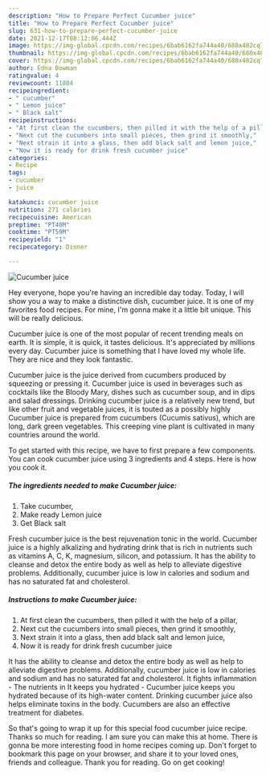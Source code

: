 ```yaml
---
description: "How to Prepare Perfect Cucumber juice"
title: "How to Prepare Perfect Cucumber juice"
slug: 631-how-to-prepare-perfect-cucumber-juice
date: 2021-12-17T08:12:06.444Z
image: https://img-global.cpcdn.com/recipes/6bab6162fa744a40/680x482cq70/cucumber-juice-recipe-main-photo.jpg
thumbnail: https://img-global.cpcdn.com/recipes/6bab6162fa744a40/680x482cq70/cucumber-juice-recipe-main-photo.jpg
cover: https://img-global.cpcdn.com/recipes/6bab6162fa744a40/680x482cq70/cucumber-juice-recipe-main-photo.jpg
author: Edna Bowman
ratingvalue: 4
reviewcount: 11804
recipeingredient:
- " cucumber"
- " Lemon juice"
- " Black salt"
recipeinstructions:
- "At first clean the cucumbers, then pilled it with the help of a pillar,"
- "Next cut the cucumbers into small pieces, then grind it smoothly,"
- "Next strain it into a glass, then add black salt and lemon juice,"
- "Now it is ready for drink fresh cucumber juice"
categories:
- Recipe
tags:
- cucumber
- juice

katakunci: cucumber juice 
nutrition: 271 calories
recipecuisine: American
preptime: "PT40M"
cooktime: "PT59M"
recipeyield: "1"
recipecategory: Dinner

---
```



![Cucumber juice](https://img-global.cpcdn.com/recipes/6bab6162fa744a40/680x482cq70/cucumber-juice-recipe-main-photo.jpg)

Hey everyone, hope you're having an incredible day today. Today, I will show you a way to make a distinctive dish, cucumber juice. It is one of my favorites food recipes. For mine, I'm gonna make it a little bit unique. This will be really delicious.

Cucumber juice is one of the most popular of recent trending meals on earth. It is simple, it is quick, it tastes delicious. It's appreciated by millions every day. Cucumber juice is something that I have loved my whole life. They are nice and they look fantastic.

Cucumber juice is the juice derived from cucumbers produced by squeezing or pressing it. Cucumber juice is used in beverages such as cocktails like the Bloody Mary, dishes such as cucumber soup, and in dips and salad dressings. Drinking cucumber juice is a relatively new trend, but like other fruit and vegetable juices, it is touted as a possibly highly Cucumber juice is prepared from cucumbers (Cucumis sativus), which are long, dark green vegetables. This creeping vine plant is cultivated in many countries around the world.


To get started with this recipe, we have to first prepare a few components. You can cook cucumber juice using 3 ingredients and 4 steps. Here is how you cook it.

<!--inarticleads1-->

##### The ingredients needed to make Cucumber juice:

1. Take  cucumber,
1. Make ready  Lemon juice
1. Get  Black salt


Fresh cucumber juice is the best rejuvenation tonic in the world. Cucumber juice is a highly alkalizing and hydrating drink that is rich in nutrients such as vitamins A, C, K, magnesium, silicon, and potassium. It has the ability to cleanse and detox the entire body as well as help to alleviate digestive problems. Additionally, cucumber juice is low in calories and sodium and has no saturated fat and cholesterol. 

<!--inarticleads2-->

##### Instructions to make Cucumber juice:

1. At first clean the cucumbers, then pilled it with the help of a pillar,
1. Next cut the cucumbers into small pieces, then grind it smoothly,
1. Next strain it into a glass, then add black salt and lemon juice,
1. Now it is ready for drink fresh cucumber juice


It has the ability to cleanse and detox the entire body as well as help to alleviate digestive problems. Additionally, cucumber juice is low in calories and sodium and has no saturated fat and cholesterol. It fights inflammation - The nutrients in It keeps you hydrated - Cucumber juice keeps you hydrated because of its high-water content. Drinking cucumber juice also helps eliminate toxins in the body. Cucumbers are also an effective treatment for diabetes. 

So that's going to wrap it up for this special food cucumber juice recipe. Thanks so much for reading. I am sure you can make this at home. There is gonna be more interesting food in home recipes coming up. Don't forget to bookmark this page on your browser, and share it to your loved ones, friends and colleague. Thank you for reading. Go on get cooking!
